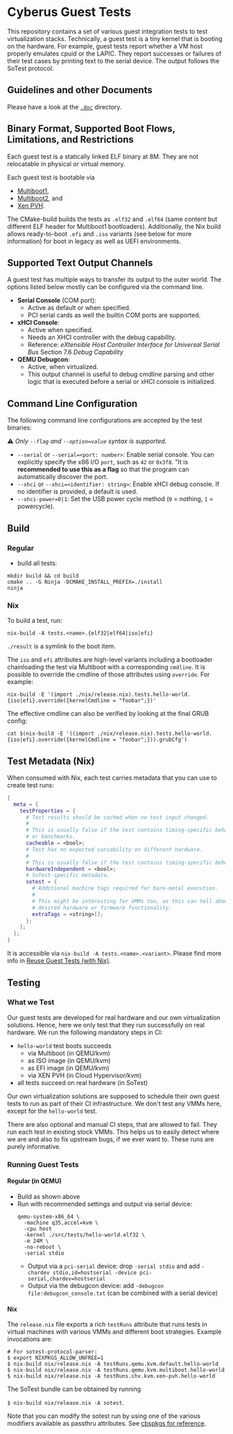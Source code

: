 # Cyberus Guest Tests

This repository contains a set of various guest integration tests to test
virtualization stacks. Technically, a guest test is a tiny kernel that is
booting on the hardware. For example, guest tests report whether a VM host
properly emulates cpuid or the LAPIC. They report successes or failures of their
test cases by printing text to the serial device. The output follows the SoTest
protocol.

## Guidelines and other Documents

Please have a look at the [`.doc`](/doc/README.md) directory.

## Binary Format, Supported Boot Flows, Limitations, and Restrictions

Each guest test is a statically linked ELF binary at 8M. They are not
relocatable in physical or virtual memory.

Each guest test is bootable via

- [Multiboot1](https://www.gnu.org/software/grub/manual/multiboot/multiboot.html),
- [Multiboot2](https://www.gnu.org/software/grub/manual/multiboot2/multiboot.html),
  and
- [Xen PVH](https://xenbits.xen.org/docs/unstable/misc/pvh.html).

The CMake-build builds the tests as `.elf32` and `.elf64` (same content but
different ELF header for Multiboot1 bootloaders). Additionally, the Nix build
allows ready-to-boot `.efi` and `.iso` variants (see below for more
information) for boot in legacy as well as UEFI environments.
<!--
TODO add that .iso can also be used in EFI boot, once that is implemented
-->

## Supported Text Output Channels

A guest test has multiple ways to transfer its output to the outer world. The
options listed below mostly can be configured via the command line.

- **Serial Console** (COM port):
  - Active as default or when specified.
  - PCI serial cards as well the builtin COM ports are supported.
- **xHCI Console**:
  - Active when specified.
  - Needs an XHCI controller with the debug capability.
  - Reference: _eXtensible Host Controller Interface for Universal Serial Bus_
               Section 7.6 _Debug Capability_
- **QEMU Debugcon**:
  - Active, when virtualized.
  - This output channel is useful to debug cmdline parsing and other logic that
    is executed before a serial or xHCI console is initialized.

## Command Line Configuration

The following command line configurations are accepted by the test binaries:

⚠️ _Only `--flag` and `--option=value` syntax is supported._

- `--serial` or `--serial=<port: number>`:
  Enable serial console. You can explicitly specify the x86 I/O `port`, such as
  `42` or `0x3f8`. "It is **recommended to use this as a flag** so that the
  program can automatically discover the port.
- `--xhci` or `--xhci=<identifier: string>`:
  Enable xHCI debug console. If no identifier is provided, a default is used.
- `--xhci-power=0|1`:
  Set the USB power cycle method (`0` = nothing, `1` = powercycle).

## Build

### Regular

- build all tests:
```shell
mkdir build && cd build
cmake .. -G Ninja -DCMAKE_INSTALL_PREFIX=./install
ninja
```

### Nix

To build a test, run:

```shell
nix-build -A tests.<name>.{elf32|elf64|iso|efi}
```

`./result` is a symlink to the boot item.

The `iso` and `efi` attributes are high-level variants including a bootloader
chainloading the test via Multiboot with a corresponding `cmdline`. It is
possible to override the cmdline of those attributes using `override`. For
example:

```shell
nix-build -E '(import ./nix/release.nix).tests.hello-world.{iso|efi}.override({kernelCmdline = "foobar";})'
```

The effective cmdline can also be verified by looking at the final GRUB config:

```shell
cat $(nix-build -E '((import ./nix/release.nix).tests.hello-world.{iso|efi}.override({kernelCmdline = "foobar";})).grubCfg')
```

## Test Metadata (Nix)

When consumed with Nix, each test carries metadata that you can use to create
test runs:

```nix
{
  meta = {
    testProperties = {
      # Test results should be cached when no test input changed.
      #
      # This is usually false if the test contains timing-specific behavior
      # or benchmarks.
      cacheable = <bool>;
      # Test has no expected variability on different hardware.
      #
      # This is usually false if the test contains timing-specific behavior.
      hardwareIndependent = <bool>;
      # SoTest-specific metadata.
      sotest = {
        # Additional machine tags required for bare-metal execution.
        #
        # This might be interesting for VMMs too, as this can tell about
        # desired hardware or firmware functionality.
        extraTags = <string>[];
      };
    };
  };
}
```
<!--
It is important that we don't export these settings as meta.sotest = {} as
otherwise, the cbspkgs pipeline might think that these are sotest runs, which
they are not.
-->

It is accessible via `nix-build -A tests.<name>.<variant>`. Please find more
info in
[Reuse Guest Tests (with Nix)](/doc/nix-reuse-guest-tests/nix-reuse-guest-tests.md).

## Testing

### What we Test

Our guest tests are developed for real hardware and our own virtualization
solutions. Hence, here we only test that they run successfully on real hardware.
We run the following mandatory steps in CI:

- `hello-world` test boots succeeds
    - via Multiboot (in QEMU/kvm)
    - as ISO image (in QEMU/kvm)
    - as EFI image (in QEMU/kvm)
    - via XEN PVH (in Cloud Hypervisor/kvm)
- all tests succeed on real hardware (in SoTest)

Our own virtualization solutions are supposed to schedule their own guest tests
to run as part of their CI infrastructure. We don't test any VMMs here, except
for the `hello-world` test.

There are also optional and manual CI steps, that are allowed to fail. They run
each test in existing stock VMMs. This helps us to easily detect where we are
and also to fix upstream bugs, if we ever want to. These runs are purely
informative.

### Running Guest Tests

#### Regular (in QEMU)

- Build as shown above
- Run with recommended settings and output via serial device:
  ```console
  qemu-system-x86_64 \
    -machine q35,accel=kvm \
    -cpu host
    -kernel ./src/tests/hello-world.elf32 \
    -m 24M \
    -no-reboot \
    -serial stdio
  ```
    - Output via a `pci-serial` device: drop `-serial stdio` and add
      `-chardev stdio,id=hostserial -device pci-serial,chardev=hostserial`
    - Output via the debugcon device: add
      `-debugcon file:debugcon_console.txt` (can be combined with a serial device)

#### Nix

The `release.nix` file exports a rich `testRuns` attribute that runs tests
in virtual machines with various VMMs and different boot strategies. Example
invocations are:

```
# For sotest-protocol-parser:
$ export NIXPKGS_ALLOW_UNFREE=1
$ nix-build nix/release.nix -A testRuns.qemu.kvm.default.hello-world
$ nix-build nix/release.nix -A testRuns.qemu.kvm.multiboot.hello-world
$ nix-build nix/release.nix -A testRuns.chv.kvm.xen-pvh.hello-world
```

The SoTest bundle can be obtained by running

`$ nix-build nix/release.nix -A sotest`.

Note that you can modify the sotest run by using one of the various modifiers
available as passthru attributes. See [cbspkgs for reference](https://gitlab.vpn.cyberus-technology.de/infrastructure/cbspkgs/-/blob/4d38d483167d09fbe95f99886010776e736e250b/lib/README.md).

